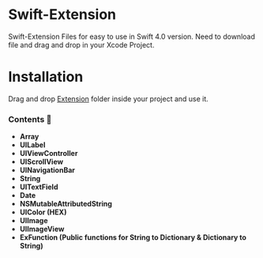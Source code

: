 # Swift-Extension

Swift-Extension Files for easy to use in Swift 4.0 version. Need to download file and drag and drop in your Xcode Project.


# Installation

Drag and drop [Extension](https://github.com/ANSCoder/Swift-Extension/tree/master/Swift-Extension/Extensions) folder inside your project and use it.

### Contents  🚀
 
 - **Array**
 - **UILabel**
 - **UIViewController**
 - **UIScrollView**
 - **UINavigationBar**
 - **String**
 - **UITextField**
 - **Date**
 - **NSMutableAttributedString**
 - **UIColor (HEX)**
 - **UIImage**
 - **UIImageView**
 - **ExFunction (Public functions for String to Dictionary & Dictionary to String)**
